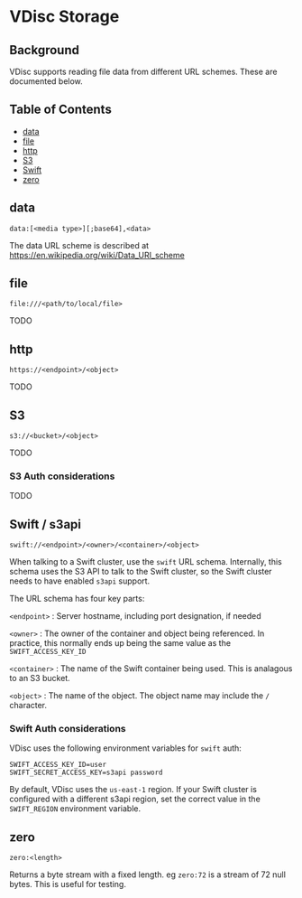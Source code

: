 # VDisc Storage

## Background

VDisc supports reading file data from different URL schemes. These are
documented below.

## Table of Contents

  * [data](#data)
  * [file](#file)
  * [http](#file)
  * [S3](#S3)
  * [Swift](#swift--s3api)
  * [zero](#zero)

## data

`data:[<media type>][;base64],<data>`

The data URL scheme is described at https://en.wikipedia.org/wiki/Data_URI_scheme

## file

`file:///<path/to/local/file>`

TODO

## http

`https://<endpoint>/<object>`

TODO

## S3

`s3://<bucket>/<object>`

TODO

### S3 Auth considerations

TODO

## Swift / s3api

`swift://<endpoint>/<owner>/<container>/<object>`

When talking to a Swift cluster, use the `swift` URL schema. Internally,
this schema uses the S3 API to talk to the Swift cluster, so the Swift
cluster needs to have enabled `s3api` support.

The URL schema has four key parts:

`<endpoint>`
:   Server hostname, including port designation, if needed

`<owner>`
:   The owner of the container and object being referenced. In practice,
    this normally ends up being the same value as the `SWIFT_ACCESS_KEY_ID`

`<container>`
:   The name of the Swift container being used. This is analagous to an S3
    bucket.

`<object>`
:   The name of the object. The object name may include the `/` character.

### Swift Auth considerations

VDisc uses the following environment variables for `swift` auth:

    SWIFT_ACCESS_KEY_ID=user
    SWIFT_SECRET_ACCESS_KEY=s3api password

By default, VDisc uses the `us-east-1` region. If your Swift cluster is
configured with a different s3api region, set the correct value in the
`SWIFT_REGION` environment variable.

## zero

`zero:<length>`

Returns a byte stream with a fixed length. eg `zero:72` is a stream of
72 null bytes. This is useful for testing.
